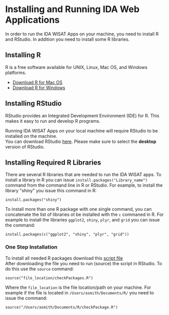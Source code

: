 Installing and Running IDA Web Applications
========================================================

In order to run the IDA WISAT Apps on your machine, you need to install R and RStudio. In addition you need to install some R libraries. 

Installing R
------------
R is a free software available for UNIX, Linux, Mac OS, and Windows platforms.  

- [Download R for Mac OS](http://cran.r-project.org/bin/macosx/)
- [Download R for Windows](http://cran.r-project.org/bin/windows/base/)


Installing RStudio
------------------
RStudio provides an Integrated Development Environment (IDE) for R. This makes it easy to run and develop R programs.  

Running IDA WISAT Apps on your local machine will require RStudio to be installed on the machine.  
You can download RStudio [here](https://www.rstudio.com/ide/download/). Please make sure to select the **desktop** version of RStudio. 


Installing Required R Libraries
-------------------------------

There are several R libraries that are needed to run the IDA WISAT apps. To install a library in R you can issue `install.packages("Library_name")` command from the command line in R or RStudio. For example, to install the library "shiny" you issue this command in R:  

```
install.packages("shiny")
```
To install more than one R package with one single command, you can concatenate the list of libraries ot be installed with the `c` commaned in R. 
For example to install the libraries `ggplot2`, `shiny`, `plyr`, and `grid` you can issue the command:

```
install.packages(c("ggplot2", "shiny", "plyr", "grid"))
```

### One Step Installation

To install all needed R packages download this [script file](https://github.com/aousabdo/WISAT_Installation/blob/master/checkPackage.R)  
After downloading the file you need to run (source) the script in RStudio. To do this use the `source` command:

```
source("file_location/checkPackages.R")
```

Where the `file_location` is the file location/path on your machine. For example if the file is located in `/Users/asmith/Documents/R/` you need to issue the command:

```
source("/Users/asmith/Documents/R/checkPackage.R")
```
